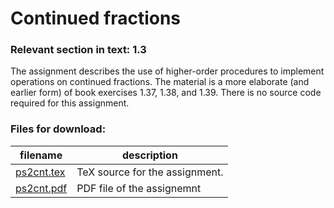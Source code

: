 # Continued fractions

### Relevant section in text: 1.3

The assignment describes the use of higher-order procedures to implement operations on continued fractions. The material is a more elaborate (and earlier form) of book exercises 1.37, 1.38, and 1.39. There is no source code required for this assignment.

### Files for download:

| filename | description |
| --- | --- |
| [ps2cnt.tex](ps2cnt.tex) | TeX source for the assignment. |
| [ps2cnt.pdf](ps2cnt.pdf) | PDF file of the assignemnt |